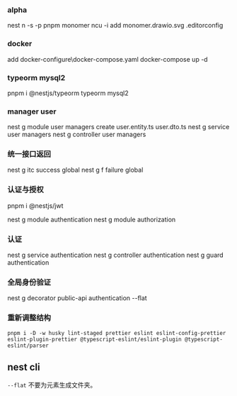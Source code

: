 ### alpha

nest n -s -p pnpm monomer
ncu -i
add monomer.drawio.svg .editorconfig

### docker

add docker-configure\docker-compose.yaml
docker-compose up -d

### typeorm mysql2

pnpm i @nestjs/typeorm typeorm mysql2

### manager user

nest g module user managers
create user.entity.ts user.dto.ts
nest g service user managers
nest g controller user managers

### 统一接口返回

nest g itc success global
nest g f failure global

### 认证与授权

pnpm i @nestjs/jwt

nest g module authentication
nest g module authorization

### 认证

nest g service authentication
nest g controller authentication
nest g guard authentication

### 全局身份验证

nest g decorator public-api authentication --flat

### 重新调整结构

`pnpm i -D -w husky lint-staged prettier eslint eslint-config-prettier eslint-plugin-prettier @typescript-eslint/eslint-plugin @typescript-eslint/parser`

## nest cli

`--flat` 不要为元素生成文件夹。
